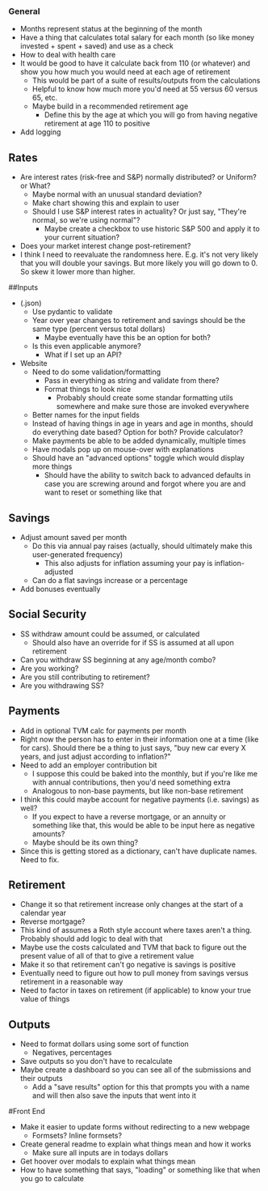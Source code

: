 ### General
- Months represent status at the beginning of the month
- Have a thing that calculates total salary for each month (so like money invested + spent + saved) and use as a check
- How to deal with health care
- It would be good to have it calculate back from 110 (or whatever) and show you how much you would need at each age of retirement
  - This would be part of a suite of results/outputs from the calculations
  - Helpful to know how much more you'd need at 55 versus 60 versus 65, etc.
  - Maybe build in a recommended retirement age
    - Define this by the age at which you will go from having negative retirement at age 110 to positive
- Add logging

## Rates
- Are interest rates (risk-free and S&P) normally distributed? or Uniform? or What?
  - Maybe normal with an unusual standard deviation?
  - Make chart showing this and explain to user
  - Should I use S&P interest rates in actuality? Or just say, "They're normal, so we're using normal"?
    - Maybe create a checkbox to use historic S&P 500 and apply it to your current situation?
- Does your market interest change post-retirement?
- I think I need to reevaluate the randomness here. E.g. it's not very likely that you will double your savings. But more likely you will go down to 0. So skew it lower more than higher.

##Inputs
- (.json)
  - Use pydantic to validate
  - Year over year changes to retirement and savings should be the same type (percent versus total dollars)
    - Maybe eventually have this be an option for both?
  - Is this even applicable anymore?
    - What if I set up an API?
- Website
  - Need to do some validation/formatting
    - Pass in everything as string and validate from there?
	- Format things to look nice
	  - Probably should create some standar formatting utils somewhere and make sure those are invoked everywhere
  - Better names for the input fields
  - Instead of having things in age in years and age in months, should do everything date based? Option for both? Provide calculator?
  - Make payments be able to be added dynamically, multiple times
  - Have modals pop up on mouse-over with explanations
  - Should have an "advanced options" toggle which would display more things
    - Should have the ability to switch back to advanced defaults in case you are screwing around and forgot where you are and want to reset or something like that

## Savings
- Adjust amount saved per month
  - Do this via annual pay raises (actually, should ultimately make this user-generated frequency)
    - This also adjusts for inflation assuming your pay is inflation-adjusted
  - Can do a flat savings increase or a percentage
- Add bonuses eventually

## Social Security
- SS withdraw amount could be assumed, or calculated
  - Should also have an override for if SS is assumed at all upon retirement
- Can you withdraw SS beginning at any age/month combo?
- Are you working?
- Are you still contributing to retirement?
- Are you withdrawing SS?

## Payments
- Add in optional TVM calc for payments per month
- Right now the person has to enter in their information one at a time (like for cars). Should there be a thing to just says, 
  "buy new car every X years, and just adjust according to inflation?"
- Need to add an employer contribution bit
  - I suppose this could be baked into the monthly, but if you're like me with annual contributions, then you'd need something extra
  - Analogous to non-base payments, but like non-base retirement
- I think this could maybe account for negative payments (i.e. savings) as well?
  - If you expect to have a reverse mortgage, or an annuity or something like that, this would be able to be input here as negative amounts?
  - Maybe should be its own thing?
- Since this is getting stored as a dictionary, can't have duplicate names. Need to fix.
  
## Retirement
- Change it so that retirement increase only changes at the start of a calendar year
- Reverse mortgage?
- This kind of assumes a Roth style account where taxes aren't a thing. Probably should add logic to deal with that
- Maybe use the costs calculated and TVM that back to figure out the present value of all of that to give a retirement value
- Make it so that retirement can't go negative is savings is positive
- Eventually need to figure out how to pull money from savings versus retirement in a reasonable way
- Need to factor in taxes on retirement (if applicable) to know your true value of things

## Outputs
- Need to format dollars using some sort of function
  - Negatives, percentages
- Save outputs so you don't have to recalculate
- Maybe create a dashboard so you can see all of the submissions and their outputs
  - Add a "save results" option for this that prompts you with a name and will then also save the inputs that went into it
  
#Front End
- Make it easier to update forms without redirecting to a new webpage
  - Formsets? Inline formsets?
- Create general readme to explain what things mean and how it works
  - Make sure all inputs are in todays dollars
- Get hoover over modals to explain what things mean
- How to have something that says, "loading" or something like that when you go to calculate